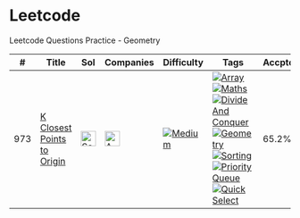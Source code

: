 # Leetcode
Leetcode Questions Practice - Geometry

|#|Title|Sol|Companies|Difficulty|Tags|Accptce|Likes|
| - | - | - | - | - |  - | - | - |
|973|[K Closest Points to Origin](https://leetcode.com/problems/k-closest-points-to-origin/)|[<img src="https://edent.github.io/SuperTinyIcons/images/svg/github.svg" width="27" title="Solution" />](https://github.com/yvrakesh/Leetcode/tree/main/code/0973-K-Closest-Points-To-Origin)|[<img src="https://edent.github.io/SuperTinyIcons/images/svg/amazon.svg" width="27" title="Amazon" />](https://github.com/yvrakesh/Leetcode/tree/main/company/Amazon)|[![Medium](https://img.shields.io/badge/-Medium-orange)](https://github.com/yvrakesh/Leetcode/tree/main/difficulty/Medium)|[![Array](https://img.shields.io/badge/-Array-blue)](https://github.com/yvrakesh/Leetcode/tree/main/tag/Array) [![Maths](https://img.shields.io/badge/-Maths-blue)](https://github.com/yvrakesh/Leetcode/tree/main/tag/Maths) [![Divide And Conquer](https://img.shields.io/badge/-Divide%20And%20Conquer-blue)](https://github.com/yvrakesh/Leetcode/tree/main/tag/Divide-and-Conquer) [![Geometry](https://img.shields.io/badge/-Geometry-blue)](https://github.com/yvrakesh/Leetcode/tree/main/tag/Geometry) [![Sorting](https://img.shields.io/badge/-Sorting-blue)](https://github.com/yvrakesh/Leetcode/tree/main/tag/Sorting) [![Priority Queue](https://img.shields.io/badge/-Priority%20Queue-blue)](https://github.com/yvrakesh/Leetcode/tree/main/tag/Priority-Queue) [![Quick Select](https://img.shields.io/badge/-Quick%20Select-blue)](https://github.com/yvrakesh/Leetcode/tree/main/tag/Quick-Select)|65.2%|95.4%|